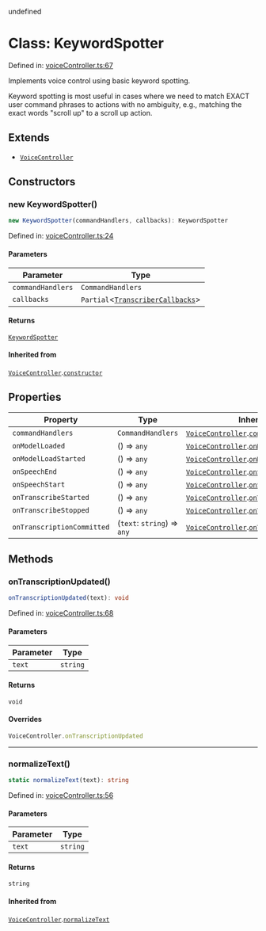 undefined
# Class: KeywordSpotter

Defined in: [voiceController.ts:67](https://github.com/usefulsensors/moonshine-js/blob/main/src/voiceController.ts#L67)

Implements voice control using basic keyword spotting. 

Keyword spotting is most useful in cases where we need to match EXACT user command phrases to actions 
with no ambiguity, e.g., matching the exact words "scroll up" to a scroll up action.

## Extends

- [`VoiceController`](/docs/api/classes/voicecontroller)

## Constructors

### new KeywordSpotter()

```ts
new KeywordSpotter(commandHandlers, callbacks): KeywordSpotter
```

Defined in: [voiceController.ts:24](https://github.com/usefulsensors/moonshine-js/blob/main/src/voiceController.ts#L24)

#### Parameters

| Parameter | Type |
| ------ | ------ |
| `commandHandlers` | `CommandHandlers` |
| `callbacks` | `Partial`\<[`TranscriberCallbacks`](/docs/api/interfaces/transcribercallbacks)\> |

#### Returns

[`KeywordSpotter`](/docs/api/classes/keywordspotter)

#### Inherited from

[`VoiceController`](/docs/api/classes/voicecontroller).[`constructor`](/docs/api/classes/voicecontroller#constructors)

## Properties

| Property | Type | Inherited from | Defined in |
| ------ | ------ | ------ | ------ |
| <a id="commandhandlers-1"></a> `commandHandlers` | `CommandHandlers` | [`VoiceController`](/docs/api/classes/voicecontroller).[`commandHandlers`](/docs/api/classes/voicecontroller#commandhandlers-1) | [voiceController.ts:13](https://github.com/usefulsensors/moonshine-js/blob/main/src/voiceController.ts#L13) |
| <a id="onmodelloaded"></a> `onModelLoaded` | () => `any` | [`VoiceController`](/docs/api/classes/voicecontroller).[`onModelLoaded`](/docs/api/classes/voicecontroller#onmodelloaded) | [voiceController.ts:16](https://github.com/usefulsensors/moonshine-js/blob/main/src/voiceController.ts#L16) |
| <a id="onmodelloadstarted"></a> `onModelLoadStarted` | () => `any` | [`VoiceController`](/docs/api/classes/voicecontroller).[`onModelLoadStarted`](/docs/api/classes/voicecontroller#onmodelloadstarted) | [voiceController.ts:15](https://github.com/usefulsensors/moonshine-js/blob/main/src/voiceController.ts#L15) |
| <a id="onspeechend"></a> `onSpeechEnd` | () => `any` | [`VoiceController`](/docs/api/classes/voicecontroller).[`onSpeechEnd`](/docs/api/classes/voicecontroller#onspeechend) | [voiceController.ts:22](https://github.com/usefulsensors/moonshine-js/blob/main/src/voiceController.ts#L22) |
| <a id="onspeechstart"></a> `onSpeechStart` | () => `any` | [`VoiceController`](/docs/api/classes/voicecontroller).[`onSpeechStart`](/docs/api/classes/voicecontroller#onspeechstart) | [voiceController.ts:21](https://github.com/usefulsensors/moonshine-js/blob/main/src/voiceController.ts#L21) |
| <a id="ontranscribestarted"></a> `onTranscribeStarted` | () => `any` | [`VoiceController`](/docs/api/classes/voicecontroller).[`onTranscribeStarted`](/docs/api/classes/voicecontroller#ontranscribestarted) | [voiceController.ts:17](https://github.com/usefulsensors/moonshine-js/blob/main/src/voiceController.ts#L17) |
| <a id="ontranscribestopped"></a> `onTranscribeStopped` | () => `any` | [`VoiceController`](/docs/api/classes/voicecontroller).[`onTranscribeStopped`](/docs/api/classes/voicecontroller#ontranscribestopped) | [voiceController.ts:18](https://github.com/usefulsensors/moonshine-js/blob/main/src/voiceController.ts#L18) |
| <a id="ontranscriptioncommitted"></a> `onTranscriptionCommitted` | (`text`: `string`) => `any` | [`VoiceController`](/docs/api/classes/voicecontroller).[`onTranscriptionCommitted`](/docs/api/classes/voicecontroller#ontranscriptioncommitted) | [voiceController.ts:19](https://github.com/usefulsensors/moonshine-js/blob/main/src/voiceController.ts#L19) |

## Methods

### onTranscriptionUpdated()

```ts
onTranscriptionUpdated(text): void
```

Defined in: [voiceController.ts:68](https://github.com/usefulsensors/moonshine-js/blob/main/src/voiceController.ts#L68)

#### Parameters

| Parameter | Type |
| ------ | ------ |
| `text` | `string` |

#### Returns

`void`

#### Overrides

```ts
VoiceController.onTranscriptionUpdated
```

***

### normalizeText()

```ts
static normalizeText(text): string
```

Defined in: [voiceController.ts:56](https://github.com/usefulsensors/moonshine-js/blob/main/src/voiceController.ts#L56)

#### Parameters

| Parameter | Type |
| ------ | ------ |
| `text` | `string` |

#### Returns

`string`

#### Inherited from

[`VoiceController`](/docs/api/classes/voicecontroller).[`normalizeText`](/docs/api/classes/voicecontroller#normalizetext)

